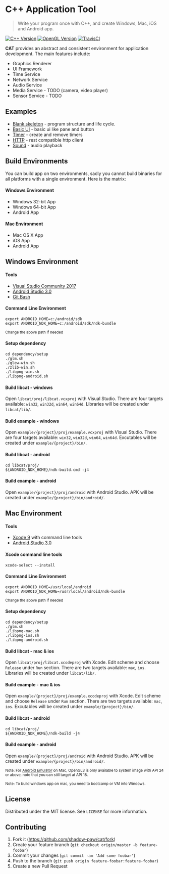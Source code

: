 # C++ Application Tool
> Write your program once with C++, and create Windows, Mac, iOS and Android app.

[![C++ Version][cpp-image]][cpp-url]
[![OpenGL Version][ogl-image]][ogl-url]
[![TravisCI][travis-image]][travis-url]

**CAT** provides an abstract and consistent environment for application development. The main features include:
- Graphics Renderer
- UI Framework
- Time Service
- Network Service
- Audio Service
- Media Service - TODO (camera, video player)
- Sensor Service - TODO

## Examples
- [Blank skeleton](example/blank/src/bootapp.cpp) - program structure and life cycle.
- [Basic UI](example/ui_basic/src/bootapp.cpp) - basic ui like pane and button
- [Timer](example/timer/src/bootapp.cpp) - create and remove timers
- [HTTP](example/http/src/bootapp.cpp) - rest compatible http client
- [Sound](example/sound/src/pane1.cpp) - audio playback

## Build Environments
You can build app on two environments, sadly you cannot build binaries for all platforms with a single environment. Here is the matrix:

#### Windows Environment
- Windows 32-bit App
- Windows 64-bit App
- Android App

#### Mac Environment
- Mac OS X App
- iOS App
- Android App

## Windows Environment
#### Tools
- [Visual Studio Community 2017][visualstudio-url]
- [Android Studio 3.0][android-url]
- [Git Bash][git-url]

#### Command Line Environment
```
export ANDROID_HOME=c:/android/sdk
export ANDROID_NDK_HOME=c:/android/sdk/ndk-bundle
```
<sup>Change the above path if needed</sup>

#### Setup dependency
```
cd dependency/setup
./glm.sh
./glew-win.sh
./zlib-win.sh
./libpng-win.sh
./libpng-android.sh
```

#### Build libcat - windows
Open `libcat/proj/libcat.vcxproj` with Visual Studio. There are four targets available: `win32`, `win32d`, `win64`, `win64d`. Libraries will be created under `libcat/lib/`.

#### Build example - windows
Open `example/{project}/proj/example.vcxproj` with Visual Studio. There are four targets available: `win32`, `win32d`, `win64`, `win64d`. Excutables will be created under `example/{project}/bin/`.

#### Build libcat - android
```
cd libcat/proj/
${ANDROID_NDK_HOME}/ndk-build.cmd -j4
```
  
#### Build example - android
Open `example/{project}/proj/android` with Android Studio. APK will be created under `example/{project}/bin/android/`.

## Mac Environment
#### Tools
- [Xcode 9][xcode-url] with command line tools
- [Android Studio 3.0][android-url]

#### Xcode command line tools
```
xcode-select --install
```

#### Command Line Environment
```
export ANDROID_HOME=/usr/local/android
export ANDROID_NDK_HOME=/usr/local/android/ndk-bundle
```
<sup>Change the above path if needed</sup>

#### Setup dependency
```
cd dependency/setup
./glm.sh
./libpng-mac.sh
./libpng-ios.sh
./libpng-android.sh
```

#### Build libcat - mac & ios
Open `libcat/proj/libcat.xcodeproj` with Xcode. Edit scheme and choose ``Release`` under ``Run`` section. There are two targets available: `mac`, `ios`. Libraries will be created under `libcat/lib/`.

#### Build example - mac & ios
Open `example/{project}/proj/example.xcodeproj` with Xcode. Edit scheme and choose ``Release`` under ``Run`` section. There are two targets available: `mac`, `ios`. Excutables will be created under `example/{project}/bin/`.

#### Build libcat - android
```
cd libcat/proj/
${ANDROID_NDK_HOME}/ndk-build -j4
```

#### Build example - android
Open `example/{project}/proj/android` with Android Studio. APK will be created under `example/{project}/bin/android/`.

<sup>Note: For [Android Emulator](https://developer.android.com/studio/releases/emulator.html) on Mac, OpenGL3 is only available to system image with API 24 or above, note that you can still target at API 18.</sup>

<sup>Note: To build windows app on mac, you need to bootcamp or VM into Windows.</sup>

## License

Distributed under the MIT license. See ``LICENSE`` for more information.

## Contributing

1. Fork it (<https://github.com/shadow-paw/cat/fork>)
2. Create your feature branch (`git checkout origin/master -b feature-foobar`)
3. Commit your changes (`git commit -am 'Add some foobar'`)
4. Push to the branch (`git push origin feature-foobar:feature-foobar`)
5. Create a new Pull Request

<!-- Markdown link & img dfn's -->
[cpp-image]: https://img.shields.io/badge/c%2B%2B-14-blue.svg
[cpp-url]: https://en.wikipedia.org/wiki/C%2B%2B14
[ogl-image]: https://img.shields.io/badge/opengl-3.3%20%7C%203.0%20es-blue.svg
[ogl-url]: https://en.wikipedia.org/wiki/OpenGL
[travis-image]: https://travis-ci.org/shadow-paw/cat.svg?branch=master
[travis-url]: https://travis-ci.org/shadow-paw/cat
[visualstudio-url]: https://www.visualstudio.com/downloads/
[xcode-url]: https://developer.apple.com/xcode/
[android-url]: https://developer.android.com/studio/index.html
[git-url]: https://git-scm.com/downloads
